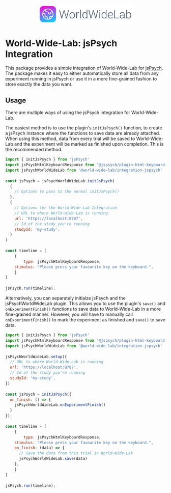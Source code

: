 <p align="center">
  <img alt="The World-Wide-Lab Logo" src="../server/static/logo.svg" width="60%">
</p>

# World-Wide-Lab: jsPsych Integration

This package provides a simple integration of World-Wide-Lab for [jsPsych](https://www.jspsych.org/). The package makes it easy to either automatically store all data from any experiment running in jsPsych or use it in a more fine-grained fashion to store exactly the data you want.

## Usage

There are multiple ways of using the jsPsych integration for World-Wide-Lab.

The easiest method is to use the plugin's `initJsPsych()` function, to create a jsPsych instance where the functions to save data are already attached. When using this method, data from every trial will be saved to World-Wide-Lab and the experiment will be marked as finished upon completion. This is the recommended method.

```js
import { initJsPsych } from 'jsPsych'
import jsPsychHtmlKeyboardResponse from '@jspsych/plugin-html-keyboard-response'
import jsPsychWorldWideLab from '@world-wide-lab/integration-jspsych'

const jsPsych = jsPsychWorldWideLab.initJsPsych(
  {
    // Options to pass to the normal initJsPsych()
  },
  {
    // Options for the World-Wide-Lab Integration
    // URL to where World-Wide-Lab is running
    url: 'https://localhost:8787',
    // Id of the study you're running
    studyId: 'my-study',
  }
)

const timeline = [
	{
		type: jsPsychHtmlKeyboardResponse,
    stimulus: "Please press your favourite key on the keyboard.",
	}
]

jsPsych.run(timeline);
```

Alternatively, you can separately initialze jsPsych and the jsPsychWorldWideLab plugin. This allows you to use the plugin's `save()` and `onExperimentFinish()` functions to save data to World-Wide-Lab in a more fine-grained manner. However, you will have to manually call `onExperimentFinish()` to mark the experiment as finished and `save()` to save data.

```js
import { initJsPsych } from 'jsPsych'
import jsPsychHtmlKeyboardResponse from '@jspsych/plugin-html-keyboard-response'
import jsPsychWorldWideLab from '@world-wide-lab/integration-jspsych'

jsPsychWorldWideLab.setup({
  // URL to where World-Wide-Lab is running
  url: 'https://localhost:8787',
  // Id of the study you're running
  studyId: 'my-study',
})

const jsPsych = initJsPsych({
  on_finish: () => {
    jsPsychWorldWideLab.onExperimentFinish()
  }
});

const timeline = [
	{
		type: jsPsychHtmlKeyboardResponse,
    stimulus: "Please press your favourite key on the keyboard.",
    on_finish: (data) => {
      // Save the data from this trial in World-Wide-Lab
      jsPsychWorldWideLab.save(data)
    },
	}
]

jsPsych.run(timeline);
```
